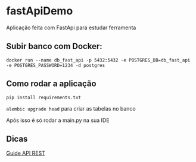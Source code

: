 # fastApiDemo
Aplicação feita com FastApi para estudar ferramenta


## Subir banco com Docker:

`docker run --name db_fast_api -p 5432:5432 -e POSTGRES_DB=db_fast_api -e POSTGRES_PASSWORD=1234 -d postgres`

## Como rodar a aplicação
`pip install requirements.txt` 

`alembic upgrade head` para criar as tabelas no banco


Após isso é só rodar a main.py na sua IDE


## Dicas
[Guide API REST](https://github.com/NationalBankBelgium/REST-API-Design-Guide/wiki/CRUD-Delete-Single-item)

